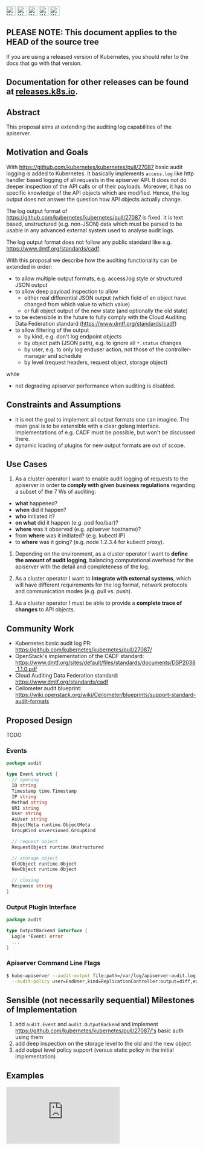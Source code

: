 <!-- BEGIN MUNGE: UNVERSIONED_WARNING -->

<!-- BEGIN STRIP_FOR_RELEASE -->

<img src="http://kubernetes.io/img/warning.png" alt="WARNING"
     width="25" height="25">
<img src="http://kubernetes.io/img/warning.png" alt="WARNING"
     width="25" height="25">
<img src="http://kubernetes.io/img/warning.png" alt="WARNING"
     width="25" height="25">
<img src="http://kubernetes.io/img/warning.png" alt="WARNING"
     width="25" height="25">
<img src="http://kubernetes.io/img/warning.png" alt="WARNING"
     width="25" height="25">

<h2>PLEASE NOTE: This document applies to the HEAD of the source tree</h2>

If you are using a released version of Kubernetes, you should
refer to the docs that go with that version.

Documentation for other releases can be found at
[releases.k8s.io](http://releases.k8s.io).
</strong>
--

<!-- END STRIP_FOR_RELEASE -->

<!-- END MUNGE: UNVERSIONED_WARNING -->

## Abstract

This proposal aims at extending the auditing log capabilities of the apiserver.

## Motivation and Goals

With https://github.com/kubernetes/kubernetes/pull/27087 basic audit logging is added to Kubernetes. It basically implements `access.log` like http handler based logging of all requests in the apiserver API. It does not do deeper inspection of the API calls or of their payloads. Moreover, it has no specific knowledge of the API objects which are modified. Hence, the log output does not answer the question how API objects actually change.

The log output format of https://github.com/kubernetes/kubernetes/pull/27087 is fixed. It is text based, unstructured (e.g. non-JSON) data which must be parsed to be usable in any advanced external system used to analyse audit logs.

The log output format does not follow any public standard like e.g. https://www.dmtf.org/standards/cadf.

With this proposal we describe how the auditing functionality can be extended in order:

- to allow multiple output formats, e.g. access.log style or structured JSON output
- to allow deep payload inspection to allow
  - either real differential JSON output (which field of an object have changed from which value to which value)
  - or full object output of the new state (and optionally the old state)
- to be extensibile in the future to fully comply with the Cloud Auditing Data Federation standard (https://www.dmtf.org/standards/cadf)
- to allow filtering of the output
  - by kind, e.g. don't log endpoint objects
  - by object path (JSON path), e.g. to ignore all `*.status` changes
  - by user, e.g. to only log enduser action, not those of the controller-manager and schedule
  - by level (request headers, request object, storage object)

while

- not degrading apiserver performance when auditing is disabled.

## Constraints and Assumptions

* it is not the goal to implement all output formats one can imagine. The  main goal is to be extensible with a clear golang interface. Implementations of e.g. CADF must be possible, but won't be discussed there.
* dynamic loading of plugins for new output formats are out of scope.

## Use Cases

1. As a cluster operator I want to enable audit logging of requests to the apiserver in order **to comply with given business regulations** regarding a subset of the 7 Ws of auditing:

  - **what** happened?
  - **when** did it happen?
  - **who** initiated it?
  - **on what** did it happen (e.g. pod foo/bar)?
  - **where** was it observed (e.g. apiserver hostname)?
  - from **where** was it initiated? (e.g. kubectl IP)
  - to **where** was it going? (e.g. node 1.2.3.4 for kubectl proxy).

1. Depending on the environment, as a cluster operator I want to **define the amount of audit logging**, balancing computational overhead for the apiserver with the detail and completeness of the log.

1. As a cluster operator I want to **integrate with external systems**, which will have different requirements for the log format, network protocols and communication modes (e.g. pull vs. push).

1. As a cluster operator I must be able to provide a **complete trace of changes** to API objects.

## Community Work

- Kubernetes basic audit log PR: https://github.com/kubernetes/kubernetes/pull/27087/ 
- OpenStack's implementation of the CADF standard: https://www.dmtf.org/sites/default/files/standards/documents/DSP2038_1.1.0.pdf
- Cloud Auditing Data Federation standard: https://www.dmtf.org/standards/cadf 
- Ceilometer audit blueprint: https://wiki.openstack.org/wiki/Ceilometer/blueprints/support-standard-audit-formats 

## Proposed Design

TODO

### Events

```go
package audit

type Event struct {
  // opening
  ID string
  Timestamp time.Timestamp
  IP string
  Method string
  URI string
  User string
  AsUser string
  ObjectMeta runtime.ObjectMeta
  GroupKind unversioned.GroupKind

  // request object
  RequestObject runtime.Unstructured

  // storage object
  OldObject runtime.Object
  NewObject runtime.Object

  // closing
  Response string
}
```

### Output Plugin Interface

```go
package audit

type OutputBackend interface {
  Log(e *Event) error
  ...
}
```

### Apiserver Command Line Flags

```bash
$ kube-apiserver --audit-output file:path=/var/log/apiserver-audit.log,rotate=1d,max=1024MB,format=json \
  --audit-policy user=EndUser,kind=ReplicationController:output=diff,exclude=status
```

## Sensible (not necessarily sequential) Milestones of Implementation

1. add `audit.Event` and `audit.OutputBackend` and implement https://github.com/kubernetes/kubernetes/pull/27087/'s basic auth using them
2. add deep inspection on the storage level to the old and the new object
3. add output level policy support (versus static policy in the initial implementation)

## Examples

<!-- BEGIN MUNGE: GENERATED_ANALYTICS -->
[![Analytics](https://kubernetes-site.appspot.com/UA-36037335-10/GitHub/docs/proposals/sysctl.md?pixel)]()
<!-- END MUNGE: GENERATED_ANALYTICS -->
